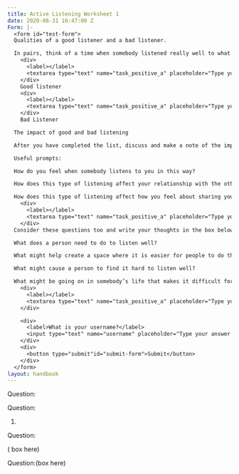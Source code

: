 ```yaml
---
title: Active Listening Worksheet 1
date: 2020-08-31 16:47:00 Z
Form: |-
  <form id="test-form">
  Qualities of a good listener and a bad listener.

  In pairs, think of a time when somebody listened really well to what you were sharing with them and another time when somebody listened very badly to what you were sharing with them. Without disclosing who they are, discuss these qualities make some notes about what you felt made them a good listener or bad listener.
    <div>
      <label></label>
      <textarea type="text" name="task_positive_a" placeholder="Type your answer here"/></textarea>
    </div>
    Good listener
    <div>
      <label></label>
      <textarea type="text" name="task_positive_a" placeholder="Type your answer here"/></textarea>
    </div>
    Bad Listener

  The impact of good and bad listening

  After you have completed the list, discuss and make a note of the impact that these two different types of listening have on your experience with that person.

  Useful prompts:

  How do you feel when somebody listens to you in this way?

  How does this type of listening affect your relationship with the other person?

  How does this type of listening affect how you feel about sharing your difficulties?
    <div>
      <label></label>
      <textarea type="text" name="task_positive_a" placeholder="Type your answer here"/></textarea>
    </div>
  Consider these questions too and write your thoughts in the box below:

  What does a person need to do to listen well?

  What might help create a space where it is easier for people to do this?

  What might cause a person to find it hard to listen well?

  What might be going on in somebody’s life that makes it difficult for them to listen?
    <div>
      <label></label>
      <textarea type="text" name="task_positive_a" placeholder="Type your answer here"/></textarea>
    </div>

    <div>
      <label>What is your username?</label>
      <input type="text" name="username" placeholder="Type your answer here"/></input>
    </div>
    <div>
      <button type="submit"id="submit-form">Submit</button>
    </div>
  </form>
layout: handbook
---
```



Question:

Question:

1. 

Question:

\( box here)

Question:(box here)